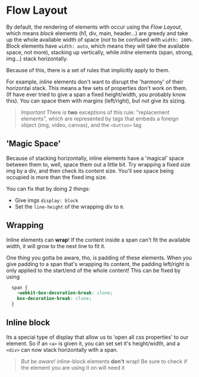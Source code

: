 # Flow Layout

By default, the rendering of elements with occur using the *Flow Layout*, which means *block* elements (h1, div, main, header...) are greedy and take up the whole available width of space (*not* to be confused with `width: 100%`. Block elements have `width: auto`, which means they will take the available space, not more), stacking up vertically, while *inline* elements (span, strong, img...) stack horizontally.

Because of this, there is a set of rules that implicitly apply to them.

For example, *inline* elements don't want to disrupt the 'harmony' of their horizontal stack. This means a few sets of properties don't work on them. (If have ever tried to give a span a fixed height/width, you probably know this). You can space them with margins (left/right), but not give its sizing.

> *Important* There is **two** exceptions of this rule: "replacement elements", which are represented by tags that embeds a foreign object (img, video, canvas), and the `<button>` tag

## 'Magic Space'

Because of stacking horizontally, inline elements have a 'magical' space between them to, well, space them out a little bit. Try wrapping a fixed size img by a div, and then check its content size. You'll see space being occupied is more than the fixed img size.

You can fix that by doing 2 things:

- Give imgs `display: block`
- Set the `line-height` of the wrapping div to `0`.

## Wrapping

Inline elements can **wrap**! If the content inside a span can't fit the available width, it will grow to the next line to fit it.

One thing you gotta be aware, tho, is padding of these elements. When you give padding to a span that's wrapping its content, the padding left/right is only applied to the start/end of the whole content! This can be fixed by using

```css
  span {
    -webkit-box-decoration-break: clone;
    box-decoration-break: clone;
  }
```

## Inline block

Its a special type of display that allow us to 'open all css properties' to our element. So if an `<a>` is given it, you can set set it's height/width, and a `<div>` can now stack horizontally with a span.

> *But be aware!* inline-block elements **don't** wrap! Be sure to check if the element you are using it on will need it
